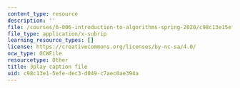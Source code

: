 ```yaml
---
content_type: resource
description: ''
file: /courses/6-006-introduction-to-algorithms-spring-2020/c98c13e15efedec3d049c7aec0ae394a_Xnpo1atN-Iw.srt
file_type: application/x-subrip
learning_resource_types: []
license: https://creativecommons.org/licenses/by-nc-sa/4.0/
ocw_type: OCWFile
resourcetype: Other
title: 3play caption file
uid: c98c13e1-5efe-dec3-d049-c7aec0ae394a
---
```


